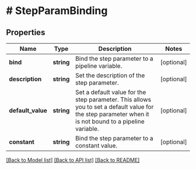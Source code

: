 # # StepParamBinding

## Properties

| Name              | Type       | Description                                                                                                                                            | Notes      |
| ----------------- | ---------- | ------------------------------------------------------------------------------------------------------------------------------------------------------ | ---------- |
| **bind**          | **string** | Bind the step parameter to a pipeline variable.                                                                                                        | [optional] |
| **description**   | **string** | Set the description of the step parameter.                                                                                                             | [optional] |
| **default_value** | **string** | Set a default value for the step parameter. This allows you to set a default value for the step parameter when it is not bound to a pipeline variable. | [optional] |
| **constant**      | **string** | Bind the step parameter to a constant value.                                                                                                           | [optional] |

[[Back to Model list]](../../README.md#models) [[Back to API list]](../../README.md#endpoints) [[Back to README]](../../README.md)
